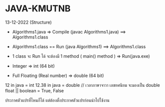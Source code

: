 # JAVA-KMUTNB

13-12-2022 (Structure)
  - Algorithms1.java => Compile (javac Algorithms1.java) ==> Algorithms1.class
  - Algorithms1.class == Run (java Algorithms1) ==> Algorithms1.class
  - 1 class จะ Run ได้ จะต้องมี 1 method ( main() method ) => Run(java.exe)
  
  - Integer => int	(64 bit)
  - Full Floating (Real number) => double (64 bit)

12 in java = int
12.38 in java = double	// เวลาภาษาจาวา เลขทศนิยม จะมองเป็น double
float || boolean = True, False

ประกาศตัวแปรที่ไหนก็ได้ แต่ต้องตั้งประกาศตัวแปรก่อนนำไปใช้งาน
